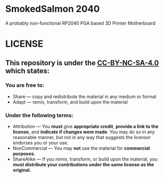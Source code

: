 # SmokedSalmon 2040
 A probably non-functional RP2040 PGA based 3D Printer Motherboard


# LICENSE
 ## This repository is under the [CC-BY-NC-SA-4.0](https://creativecommons.org/licenses/by-nc-sa/4.0/) which states:
 ### You are free to:
   - Share — copy and redistribute the material in any medium or format
   - Adapt — remix, transform, and build upon the material
   
 ### Under the following terms:
  - Attribution — You **must** give **appropriate credit**, **provide a link to the license**, and **indicate if changes were made**. You may do so in any reasonable manner, but not in     any way that suggests the licensor endorses you or your use.
  - NonCommercial — You may **not** use the material for **commercial purposes.**
  - ShareAlike — If you remix, transform, or build upon the material, you **must distribute your contributions under the same license as the original.**
